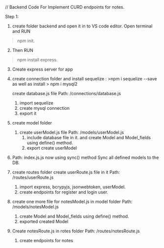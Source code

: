 // Backend Code For Implement CURD endpoints for notes.

Step 1: 
 1. create folder backend and open it in to VS code editor. Open terminal
 and 
 RUN 
 >npm init.

 2. Then RUN 
 >npm install express.

 3. Create express server for app

 4. create connection folder and 
    install sequelize  : >npm i sequelize --save
    as well as install > npm i mysql2 

    create database.js file 
    Path: /connections/database.js 
      1. import sequelize 
      2. create mysql connection 
      3. export it

5. create model folder
   1. create userModel.js file 
   Path: /models/userModel.js 
      1. include database file in it.
      and create Model and Model_fields using define() method.
      2. export create userModel

6. Path: index.js.js 
   now using sync() method Sync all defined models to the DB.

7. create routes folder
   create userRoute.js file in it
      Path: /routes/userRoute.js 
      1. import express, bcrypyjs, jsonwebtoken, userModel.
      2. create endpoints for register and login user.

8. create one more file for notesModel.js in model folder
   Path: /models/notesModel.js 
   1. create Model and Model_fields using define() method.
   2. exported created Model

9. Create notesRoute.js in rotes folder
   Path: /routes/notesRoute.js 
   1. create endpoints for notes

